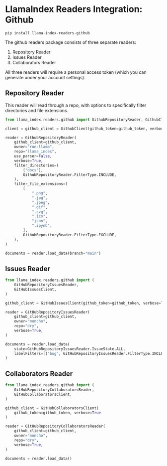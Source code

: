 # LlamaIndex Readers Integration: Github

`pip install llama-index-readers-github`

The github readers package consists of three separate readers:

1. Repository Reader
2. Issues Reader
3. Collaborators Reader

All three readers will require a personal access token (which you can generate under your account settings).

## Repository Reader

This reader will read through a repo, with options to specifically filter directories and file extensions.

```python
from llama_index.readers.github import GithubRepositoryReader, GithubClient

client = github_client = GithubClient(github_token=github_token, verbose=False)

reader = GithubRepositoryReader(
    github_client=github_client,
    owner="run-llama",
    repo="llama_index",
    use_parser=False,
    verbose=True,
    filter_directories=(
        ["docs"],
        GithubRepositoryReader.FilterType.INCLUDE,
    ),
    filter_file_extensions=(
        [
            ".png",
            ".jpg",
            ".jpeg",
            ".gif",
            ".svg",
            ".ico",
            "json",
            ".ipynb",
        ],
        GithubRepositoryReader.FilterType.EXCLUDE,
    ),
)

documents = reader.load_data(branch="main")
```

## Issues Reader

```python
from llama_index.readers.github import (
    GitHubRepositoryIssuesReader,
    GitHubIssuesClient,
)

github_client = GitHubIssuesClient(github_token=github_token, verbose=True)

reader = GitHubRepositoryIssuesReader(
    github_client=github_client,
    owner="moncho",
    repo="dry",
    verbose=True,
)

documents = reader.load_data(
    state=GitHubRepositoryIssuesReader.IssueState.ALL,
    labelFilters=[("bug", GitHubRepositoryIssuesReader.FilterType.INCLUDE)],
)
```

## Collaborators Reader

```python
from llama_index.readers.github import (
    GitHubRepositoryCollaboratorsReader,
    GitHubCollaboratorsClient,
)

github_client = GitHubCollaboratorsClient(
    github_token=github_token, verbose=True
)

reader = GitHubRepositoryCollaboratorsReader(
    github_client=github_client,
    owner="moncho",
    repo="dry",
    verbose=True,
)

documents = reader.load_data()
```
